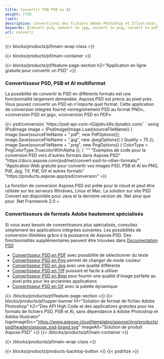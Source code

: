 ```yaml
---
title: Convertir PSD PSB ou AI
weight: 7730
limit: 
description: Convertissez des fichiers Adobe PhotoShop et Illustrator, des images et d'autres formats
keywords: [convert psd, convert to jpg, convert to png, convert to pdf]
url: convert/
---
```


{{< blocks/products/pf/main-wrap-class >}}

{{< blocks/products/pf/main-container >}}

{{< blocks/products/pf/feature-page-section h2="Application en ligne gratuite pour convertir un PSD" >}}
<h3 class="headingpdleft">Convertisseur PSD, PSB et AI multiformat</h3>
<p>La possibilité de convertir le PSD en différents formats est une fonctionnalité largement demandée. Aspose.PSD est précis au pixel près. Vous pouvez convertir un PSD en n'importe quel format. Cette application de conversion intégrée fournit «enregistrement PSD au format PNG», «conversion PSD en jpg», «conversion PSD en PDF»</p>
{{< psd/conversion `https://psd-api-core-rl2ajsbv.k8s.dynabic.com/` 
`    using (PsdImage image = (PsdImage)Image.Load(sourceFileName))
    {
        image.Save(sourceFileName + ".pdf", new PdfOptions());
        image.Save(sourceFileName + ".jpg",  new JpegOptions() { Quality = 75 });
        image.Save(sourceFileName + ".png",  new PngOptions() {  ColorType = PngColorType.TruecolorWithAlpha });
    }` 
"" 
"Exemples de code pour la conversion PSD vers d'autres formats dans Aspose.PSD"  "https://docs.aspose.com/psd/net/convert-psd-to-other-formats/" 
"Application Web gratuite pour convertir vos images PSD, PSB et AI en PNG, Pdf, Jpg, Tif, Pdf, Gif et autres formats" "https://products.aspose.app/psd/conversion" >}}
<br />
<p>La fonction de conversion Aspose.PSD est prête pour le cloud et peut être utilisée sur les serveurs Windows, Linux et Mac. La solution sur site PSD Convert est disponible pour Java et la dernière version de .Net ainsi que pour .Net Framework 2.0 +</p>

<h3 class="headingpdleft">Convertisseurs de formats Adobe hautement spécialisés</h3>
<p>Si vous avez besoin de convertisseurs plus spécialisés, consultez simplement les applications intégrées suivantes. Les possibilités de conversion illimitées grâce à la puissance de Aspose.PSD. Des fonctionnalités supplémentaires peuvent être trouvées dans <a href="https://docs.aspose.com/psd/">Documentation PSD</a></p>
<ul>
<li><a href="to-pdf">Convertisseur PSD en PDF</a> avec possibilité de sélectionner du texte</li>
<li><a href="to-png">Convertisseur PSD en Png</a> permet de changer de mode couleur</li>
<li><a href="to-jpg">Convertisseur PSD en Jpg</a> avec une qualité différente</li>
<li><a href="to-tiff">Convertisseur PSD en Tiff</a> puissant et facile à utiliser</li>
<li><a href="to-bmp">Convertisseur PSD en Bmp</a> pour fournir une qualité d'image parfaite au pixel près pour les anciennes applications</li>
<li><a href="to-gif">Convertisseur PSD en Gif</a> avec la palette dynamique</li>
</ul>

{{< /blocks/products/pf/feature-page-section >}}
{{< blocks/products/pf/upper-banner h1="Solution de format de fichier Adobe Photoshop" h2="Des API High Code et des applications gratuites pour les formats de fichiers PSD, PSB et AI, sans dépendance à Adobe Photoshop et Adobe Illustrator" logoImageSrc="https://www.aspose.cloud/templates/aspose/img/products/psd/headers/aspose_psd-brand.svg" imageAlt="Solution de produit Aspose.PSD" >}}
{{< /blocks/products/pf/main-container >}}


{{< /blocks/products/pf/main-wrap-class >}}

{{< blocks/products/products-backtop-button >}}
{{< psd/tize >}}
